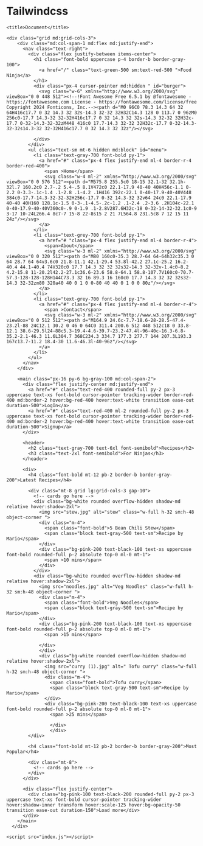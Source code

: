 # Tailwindcss<!DOCTYPE html>
<html lang="en">
<head>
    <meta charset="UTF-8">
    <meta name="viewport" content="width=device-width, initial-scale=1.0">
    <script src="https://cdn.tailwindcss.com"></script>
    
    <title>Document</title>
</head>
<body class="text-gray-600 font-body">
    
    <div class="grid md:grid-cols-3">
        <div class="md:col-span-1 md:flex md:justify-end"> 
          <nav class="text-right">
            <div class="flex justify-between items-center">
              <h1 class="font-bold uppercase p-4 border-b border-gray-100">
                <a href="/" class="text-green-500 sm:text-red-500 ">Food Ninja</a>
              </h1>
              <div class="px-4 cursor-pointer md:hidden " id="burger">
                <svg class="w-6" xmlns="http://www.w3.org/2000/svg" viewBox="0 0 448 512"><!--!Font Awesome Free 6.5.1 by @fontawesome - https://fontawesome.com License - https://fontawesome.com/license/free Copyright 2024 Fonticons, Inc.--><path d="M0 96C0 78.3 14.3 64 32 64H416c17.7 0 32 14.3 32 32s-14.3 32-32 32H32C14.3 128 0 113.7 0 96zM0 256c0-17.7 14.3-32 32-32H416c17.7 0 32 14.3 32 32s-14.3 32-32 32H32c-17.7 0-32-14.3-32-32zM448 416c0 17.7-14.3 32-32 32H32c-17.7 0-32-14.3-32-32s14.3-32 32-32H416c17.7 0 32 14.3 32 32z"/></svg>

              </div>
            </div>
            <ul class="text-sm mt-6 hidden md:block" id="menu">
              <li class="text-gray-700 font-bold py-1">
                <a href="#" class="px-4 flex justify-end ml-4 border-r-4 border-red-400">
                  <span >Home</span>
                  <svg class="w-4 ml-2" xmlns="http://www.w3.org/2000/svg" viewBox="0 0 576 512"><path d="M575.8 255.5c0 18-15 32.1-32 32.1h-32l.7 160.2c0 2.7-.2 5.4-.5 8.1V472c0 22.1-17.9 40-40 40H456c-1.1 0-2.2 0-3.3-.1c-1.4 .1-2.8 .1-4.2 .1H416 392c-22.1 0-40-17.9-40-40V448 384c0-17.7-14.3-32-32-32H256c-17.7 0-32 14.3-32 32v64 24c0 22.1-17.9 40-40 40H160 128.1c-1.5 0-3-.1-4.5-.2c-1.2 .1-2.4 .2-3.6 .2H104c-22.1 0-40-17.9-40-40V360c0-.9 0-1.9 .1-2.8V287.6H32c-18 0-32-14-32-32.1c0-9 3-17 10-24L266.4 8c7-7 15-8 22-8s15 2 21 7L564.8 231.5c8 7 12 15 11 24z"/></svg>
                </a>
              </li>
              <li class="text-grey-700 font-bold py-1">
                <a href="# "class="px-4 flex justify-end ml-4 border-r-4">
                  <span>About</span>
                  <svg class="w-3 ml-2" xmlns="http://www.w3.org/2000/svg" viewBox="0 0 320 512"><path d="M80 160c0-35.3 28.7-64 64-64h32c35.3 0 64 28.7 64 64v3.6c0 21.8-11.1 42.1-29.4 53.8l-42.2 27.1c-25.2 16.2-40.4 44.1-40.4 74V320c0 17.7 14.3 32 32 32s32-14.3 32-32v-1.4c0-8.2 4.2-15.8 11-20.2l42.2-27.1c36.6-23.6 58.8-64.1 58.8-107.7V160c0-70.7-57.3-128-128-128H144C73.3 32 16 89.3 16 160c0 17.7 14.3 32 32 32s32-14.3 32-32zm80 320a40 40 0 1 0 0-80 40 40 0 1 0 0 80z"/></svg>
                </a>
              </li>
              <li class="text-grey-700 font-bold py-1">
                <a href="#" class="px-4 flex justify-end ml-4 border-r-4">
                  <span >Contact</span>
                  <svg class="w-3 ml-2" xmlns="http://www.w3.org/2000/svg" viewBox="0 0 512 512"><path d="M164.9 24.6c-7.7-18.6-28-28.5-47.4-23.2l-88 24C12.1 30.2 0 46 0 64C0 311.4 200.6 512 448 512c18 0 33.8-12.1 38.6-29.5l24-88c5.3-19.4-4.6-39.7-23.2-47.4l-96-40c-16.3-6.8-35.2-2.1-46.3 11.6L304.7 368C234.3 334.7 177.3 277.7 144 207.3L193.3 167c13.7-11.2 18.4-30 11.6-46.3l-40-96z"/></svg>
                </a>
              </li>
            </ul>
          </nav>
        </div>
      
        <main class="px-16 py-6 bg-gray-100 md:col-span-2">
          <div class="flex justify-center md:justify-end">
            <a href="#" class="text-red-400 rounded-full py-2 px-3 uppercase text-xs font-bold cursor-pointer tracking-wider border-red-400 md:border-2 hover:bg-red-400 hover:text-white transition ease-out duration-500">LogIn</a>   
            <a href="#" class="text-red-400 ml-2 rounded-full py-2 px-3 uppercase text-xs font-bold cursor-pointer tracking-wider border-red-400 md:border-2 hover:bg-red-400 hover:text-white transition ease-out duration-500">Signup</a>
          </div>
    
          <header>
            <h2 class="text-gray-700 text-6xl font-semibold">Recipes</h2>
            <h3 class="text-2xl font-semibold">For Ninjas</h3>
          </header>
    
          <div>
            <h4 class="font-bold mt-12 pb-2 border-b border-gray-200">Latest Recipes</h4>
      
            <div class="mt-8 grid lg:grid-cols-3 gap-10">
              <!-- cards go here -->
              <div class="bg-white rounded overflow-hidden shadow-md relative hover:shadow-2xl"> 
                <img src="stew.jpg" alt="stew" class="w-full h-32 sm:h-48 object-corner ">
                <div class="m-4">
                  <span class="font-bold">5 Bean Chili Stew</span>
                  <span class="block text-gray-500 text-sm">Recipe by Mario</span>
                </div>
                <div class="bg-pink-200 text-black-100 text-xs uppercase font-bold rounded-full p-2 absolute top-0 ml-0 mt-1">
                  <span >10 mins</span>
                </div>
              </div>
              <div class="bg-white rounded overflow-hidden shadow-md relative hover:shadow-2xl"> 
                <img src="noodles.jpg" alt="Veg Noodles" class="w-full h-32 sm:h-48 object-corner ">
                <div class="m-4">
                  <span class="font-bold">Veg Noodles</span>
                  <span class="block text-gray-500 text-sm">Recipe by Mario</span>
                </div>
                <div class="bg-pink-200 text-black-100 text-xs uppercase font-bold rounded-full p-2 absolute top-0 ml-0 mt-1">
                  <span >15 mins</span>

                </div>
                </div>
                <div class="bg-white rounded overflow-hidden shadow-md relative hover:shadow-2xl"> 
                  <img src="curry (1).jpg" alt=" Tofu curry" class="w-full h-32 sm:h-48 object-corner ">
                  <div class="m-4">
                    <span class="font-bold">Tofu curry</span>
                    <span class="block text-gray-500 text-sm">Recipe by Mario</span>
                  </div>
                  <div class="bg-pink-200 text-black-100 text-xs uppercase font-bold rounded-full p-2 absolute top-0 ml-0 mt-1">
                    <span >25 mins</span>

                    </div>
                    </div>
            </div>
    
            <h4 class="font-bold mt-12 pb-2 border-b border-gray-200">Most Popular</h4>
    
            <div class="mt-8">
              <!-- cards go here -->
            </div>
          </div>
    
          <div class="flex justify-center">
            <div class="bg-pink-100 text-black-200 rounded-full py-2 px-3 uppercase text-xs font-bold cursor-pointer tracking-wider hover:shadow-inner transform hover:scale-125 hover:bg-opacity-50 transition ease-out duration-150">Load more</div>
          </div>    
        </main>
      </div>
    
    <script src="index.js"></script>
</body>
</html>
